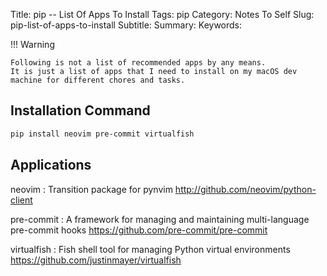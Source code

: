 Title: pip -- List Of Apps To Install
Tags: pip
Category: Notes To Self
Slug: pip-list-of-apps-to-install
Subtitle:
Summary:
Keywords:

!!! Warning

    Following is not a list of recommended apps by any means.
    It is just a list of apps that I need to install on my macOS dev machine for different chores and tasks.

## Installation Command

<!-- yaspeller ignore:start -->

```bash
pip install neovim pre-commit virtualfish
```

## Applications

neovim
: Transition package for pynvim
<http://github.com/neovim/python-client>

pre-commit
: A framework for managing and maintaining multi-language pre-commit hooks
<https://github.com/pre-commit/pre-commit>

virtualfish
: Fish shell tool for managing Python virtual environments
<https://github.com/justinmayer/virtualfish>

<!-- yaspeller ignore:end-->
